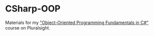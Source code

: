 # CSharp-OOP
Materials for my ["Object-Oriented Programming Fundamentals in C#"](https://app.pluralsight.com/library/courses/object-oriented-programming-fundamentals-csharp) course on Pluralsight.
